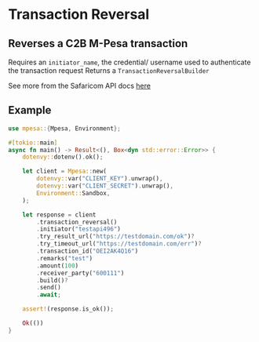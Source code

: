 # Transaction Reversal

## Reverses a C2B M-Pesa transaction

Requires an `initiator_name`, the credential/ username used to authenticate the transaction request
Returns a `TransactionReversalBuilder`

See more from the Safaricom API docs [here](https://developer.safaricom.co.ke/APIs/Reversal)

## Example

```rust
use mpesa::{Mpesa, Environment};

#[tokio::main]
async fn main() -> Result<(), Box<dyn std::error::Error>> {
    dotenvy::dotenv().ok();

    let client = Mpesa::new(
        dotenvy::var("CLIENT_KEY").unwrap(),
        dotenvy::var("CLIENT_SECRET").unwrap(),
        Environment::Sandbox,
    );

    let response = client
        .transaction_reversal()
        .initiator("testapi496")
        .try_result_url("https://testdomain.com/ok")?
        .try_timeout_url("https://testdomain.com/err")?
        .transaction_id("OEI2AK4Q16")
        .remarks("test")
        .amount(100)
        .receiver_party("600111")
        .build()?
        .send()
        .await;

    assert!(response.is_ok());

    Ok(())
}
```
